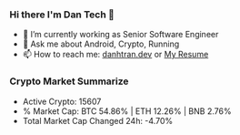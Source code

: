 ### Hi there I'm Dan Tech 👋

- 🔭 I’m currently working as Senior Software Engineer
- 💬 Ask me about Android, Crypto, Running 
- 📫 How to reach me: <a href="https://danhtran.dev" target="_blank">danhtran.dev</a> or <a href="Dan-Resume.pdf" target="_blank">My Resume</a>

### Crypto Market Summarize
- Active Crypto: 15607
- % Market Cap: BTC 54.86% | ETH 12.26% | BNB 2.76%
- Total Market Cap Changed 24h: -4.70%

